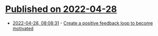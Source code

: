 # [Published on 2022-04-28](index.md)

* [2022-04-28, 08:08:31](https://news.ycombinator.com/item?id=31189937) - [Create a positive feedback loop to become motivated](https://www.deprocrastination.co/blog/create-a-positive-feedback-loop-to-become-motivated)
